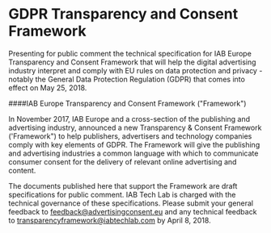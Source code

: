 # GDPR Transparency and Consent Framework
Presenting for public comment the technical specification for IAB Europe Transparency and Consent Framework that will help the digital advertising industry interpret and comply with EU rules on data protection and privacy - notably the General Data Protection Regulation (GDPR) that comes into effect on May 25, 2018. 

####IAB Europe Transparency and Consent Framework ("Framework")

In November 2017, IAB Europe and a cross-section of the publishing and advertising industry, announced a new Transparency & Consent Framework ('Framework") to help publishers, advertisers and technology companies comply with key elements of GDPR. The Framework will give the publishing and advertising industries a common language with which to communicate consumer consent for the delivery of relevant online advertising and content. 

The documents published here that support the Framework are draft specifications for public comment. IAB Tech Lab is charged with the technical governance of these specifications. Please submit your general feedback to feedback@advertisingconsent.eu and any technical feedback to transparencyframework@iabtechlab.com by April 8, 2018.
